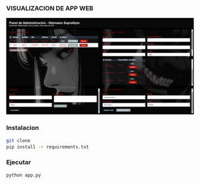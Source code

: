 ### VISUALIZACION DE APP WEB

![](/Visualzacion/Captura.PNG)

### Instalacion

```bash
git clone
pip install -r requirements.txt

```

### Ejecutar

```bash
python app.py
```
